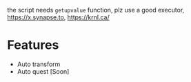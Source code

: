 the script needs `getupvalue` function, plz use a good executor, https://x.synapse.to, https://krnl.ca/

# Features
* Auto transform
* Auto quest [Soon]
